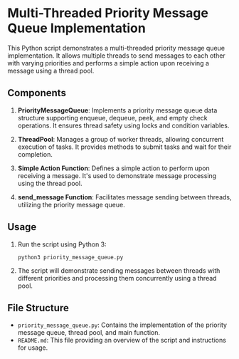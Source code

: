 # Multi-Threaded Priority Message Queue Implementation

This Python script demonstrates a multi-threaded priority message queue implementation. It allows multiple threads to send messages to each other with varying priorities and performs a simple action upon receiving a message using a thread pool.

## Components

1. **PriorityMessageQueue**: Implements a priority message queue data structure supporting enqueue, dequeue, peek, and empty check operations. It ensures thread safety using locks and condition variables.

2. **ThreadPool**: Manages a group of worker threads, allowing concurrent execution of tasks. It provides methods to submit tasks and wait for their completion.

3. **Simple Action Function**: Defines a simple action to perform upon receiving a message. It's used to demonstrate message processing using the thread pool.

4. **send_message Function**: Facilitates message sending between threads, utilizing the priority message queue.

## Usage

1. Run the script using Python 3:

    ```
    python3 priority_message_queue.py
    ```

2. The script will demonstrate sending messages between threads with different priorities and processing them concurrently using a thread pool.

## File Structure

- `priority_message_queue.py`: Contains the implementation of the priority message queue, thread pool, and main function.
- `README.md`: This file providing an overview of the script and instructions for usage.
